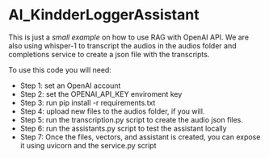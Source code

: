 # AI_KindderLoggerAssistant

This is just a *small example* on how to use RAG with OpenAI API.
We are also using whisper-1 to transcript the audios in the audios folder
and completions service to create a json file with the transcripts.

To use this code you will need:
- Step 1: set an OpenAI account
- Step 2: set the OPENAI_API_KEY enviroment key
- Step 3: run pip install -r requirements.txt
- Step 4: upload new files to the audios folder, if you will.
- Step 5: run the transcription.py script to create the audio json files.
- Step 6: run the assistants.py script to test the assistant locally
- Step 7: Once the files, vectors, and assistant is created, you can expose it using uvicorn and the service.py script

